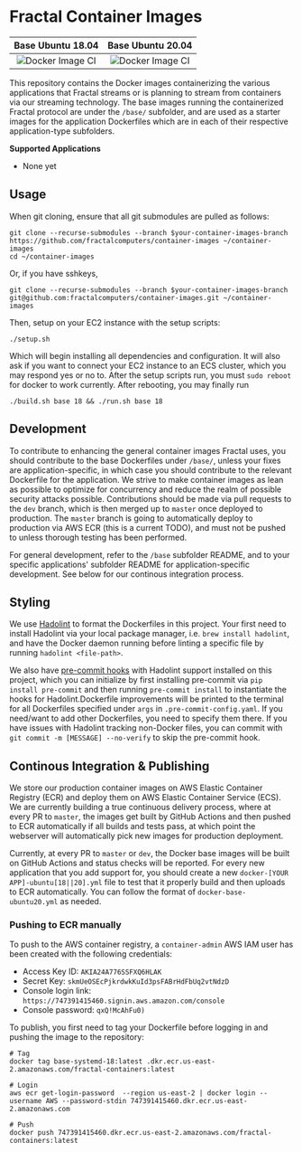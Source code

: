 # Fractal Container Images

| Base Ubuntu 18.04 | Base Ubuntu 20.04
|:--:|:--:|
|![Docker Image CI](https://github.com/fractalcomputers/container-images/workflows/Docker%20Image%20CI/badge.svg)|![Docker Image CI](https://github.com/fractalcomputers/container-images/workflows/Docker%20Image%20CI/badge.svg)|

This repository contains the Docker images containerizing the various applications that Fractal streams or is planning to stream from containers via our streaming technology. The base images running the containerized Fractal protocol are under the `/base/` subfolder, and are used as a starter images for the application Dockerfiles which are in each of their respective application-type subfolders.

**Supported Applications**

- None yet

## Usage

When git cloning, ensure that all git submodules are pulled as follows:

```
git clone --recurse-submodules --branch $your-container-images-branch https://github.com/fractalcomputers/container-images ~/container-images
cd ~/container-images
```

Or, if you have sshkeys,

```
git clone --recurse-submodules --branch $your-container-images-branch git@github.com:fractalcomputers/container-images.git ~/container-images
```

Then, setup on your EC2 instance with the setup scripts:

```
./setup.sh
```

Which will begin installing all dependencies and configuration. It will also ask if you want to connect your EC2 instance to an ECS cluster, which you may respond yes or no to. After the setup scripts run, you must `sudo reboot` for docker to work currently. After rebooting, you may finally run

```
./build.sh base 18 && ./run.sh base 18
```

## Development

To contribute to enhancing the general container images Fractal uses, you should contribute to the base Dockerfiles under `/base/`, unless your fixes are application-specific, in which case you should contribute to the relevant Dockerfile for the application. We strive to make container images as lean as possible to optimize for concurrency and reduce the realm of possible security attacks possible. Contributions should be made via pull requests to the `dev` branch, which is then merged up to `master` once deployed to production. The `master` branch is going to automatically deploy to production via AWS ECR (this is a current TODO), and must not be pushed to unless thorough testing has been performed.

For general development, refer to the `/base` subfolder README, and to your specific applications' subfolder README for application-specific development. See below for our continous integration process.

## Styling

We use [Hadolint](https://github.com/hadolint/hadolint) to format the Dockerfiles in this project. Your first need to install Hadolint via your local package manager, i.e. `brew install hadolint`, and have the Docker daemon running before linting a specific file by running `hadolint <file-path>`. 

We also have [pre-commit hooks](https://pre-commit.com/) with Hadolint support installed on this project, which you can initialize by first installing pre-commit via `pip install pre-commit` and then running `pre-commit install` to instantiate the hooks for Hadolint.Dockerfile improvements will be printed to the terminal for all Dockerfiles specified under `args` in `.pre-commit-config.yaml`. If you need/want to add other Dockerfiles, you need to specify them there. If you have issues with Hadolint tracking non-Docker files, you can commit with `git commit -m [MESSAGE] --no-verify` to skip the pre-commit hook.

## Continous Integration & Publishing

We store our production container images on AWS Elastic Container Registry (ECR) and deploy them on AWS Elastic Container Service (ECS). We are currently building a true continuous delivery process, where at every PR to `master`, the images get built by GitHub Actions and then pushed to ECR automatically if all builds and tests pass, at which point the webserver will automatically pick new images for production deployment.

Currently, at every PR to `master` or `dev`, the Docker base images will be built on GitHub Actions and status checks will be reported. For every new application that you add support for, you should create a new `docker-[YOUR APP]-ubuntu[18||20].yml` file to test that it properly build and then uploads to ECR automatically. You can follow the format of `docker-base-ubuntu20.yml` as needed.

### Pushing to ECR manually

To push to the AWS container registry, a `container-admin` AWS IAM user has been created with the following credentials:

- Access Key ID: `AKIA24A776SSFXQ6HLAK`
- Secret Key: `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`
- Console login link: `https://747391415460.signin.aws.amazon.com/console`
- Console password: `qxQ!McAhFu0)`

To publish, you first need to tag your Dockerfile before logging in and pushing the image to the repository:

```
# Tag
docker tag base-systemd-18:latest .dkr.ecr.us-east-2.amazonaws.com/fractal-containers:latest

# Login
aws ecr get-login-password  --region us-east-2 | docker login --username AWS --password-stdin 747391415460.dkr.ecr.us-east-2.amazonaws.com

# Push
docker push 747391415460.dkr.ecr.us-east-2.amazonaws.com/fractal-containers:latest
```
